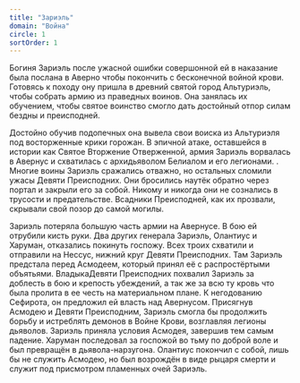 ```yaml
---
title: "Зариэль"
domain: "Война"
circle: 1
sortOrder: 1
---
```


Богиня Зариэль после ужасной ошибки совершонной ей в наказание
была послана в Аверно чтобы покончить с бесконечной войной крови.
Готовясь к походу ону пришла в древний святой город Альтуриэль,
чтобы собрать армию из праведных воинов. Она занялась их
обучением, чтобы святое воинство смогло дать достойный отпор силам
бездны и преисподней. 

Достойно обучив подопечных она вывела свои воиска из Альтуриэля
под восторженные крики горожан. В эпичной атаке, оставшейся в
истории как Святое Вторжение Отверженной, армия Зариэль ворвалась
в Авернус и схватилась с архидьяволом Белиалом и его легионами. .
Многие воины Зариэль сражались отважно, но остальных сломили
ужасы Девяти Преисподних. Они бросились наутёк обратно через
портал и закрыли его за собой. Никому и никогда они не сознались в
трусости и предательстве. Всадники Преисподней, как их прозвали,
скрывали свой позор до самой могилы.

Зариэль потеряла большую часть армии на Авернусе. В бою ей
отрубили кисть руки. Два других генерала Зариэль, Олантиус и
Харуман, отказались покинуть госпожу. Всех троих схватили и
отправили на Нессус, нижний круг Девяти Преисподних. Там Зариэль
предстала перед Асмодеем, который принял её с распростёртыми
объятьями. ВладыкаДевяти Преисподних похвалил Зариэль за доблесть
в бою и крепость убеждений, а так же за всю ту кровь что была пролита
в ее честь на материальном плане. К негодованию Сефирота, он
предложил ей власть над Авернусом. Присягнув Асмодею и Девяти
Преисподним, Зариэль смогла бы продолжить борьбу и истреблять
демонов в Войне Крови, возглавляя легионы дьяволов. Зариэль
приняла условия Асмодея, завершив тем самым падение. Харуман
последовал за госпожой во тьму по доброй воле и был превращён в
дьявола-нарзугона. Олантиус покончил с собой, лишь бы не служить
Асмодею, но был возрождён в виде рыцаря смерти и служит под
присмотром пламенных очей Зариэль.